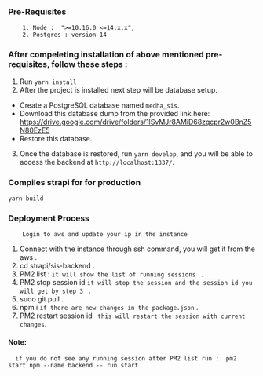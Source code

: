 ### Pre-Requisites

```
    1. Node :  ">=10.16.0 <=14.x.x",
    2. Postgres : version 14
```

### After compeleting installation of above mentioned pre-requisites, follow these steps :

1. Run `yarn install`
2. After the project is installed next step will be database setup.
* Create a PostgreSQL database named `medha_sis`.
* Download this database dump from the provided link here: https://drive.google.com/drive/folders/1lSvMJr8AMiD68zqcpr2w0BnZ5N80EzE5
* Restore this database.
3. Once the database is restored, run `yarn develop`, and you will be able to access the backend at `http://localhost:1337/`.


### Compiles strapi for for production
```
yarn build
```


### Deployment Process
```
    Login to aws and update your ip in the instance
```
1. Connect with the instance through ssh command, you will get it from the aws .
2. cd strapi/sis-backend .
3. PM2 list : `it will show the list of running sessions ` .
4. PM2 stop session id `it will stop the session and the session id you will get by step 3 ` .
5. sudo git pull .
6. npm i `if there are new changes in the package.json` .
7. PM2 restart session id ` this will restart the session with current changes`.
#### Note:
``` 
  if you do not see any running session after PM2 list run :  pm2 start npm --name backend -- run start
```
